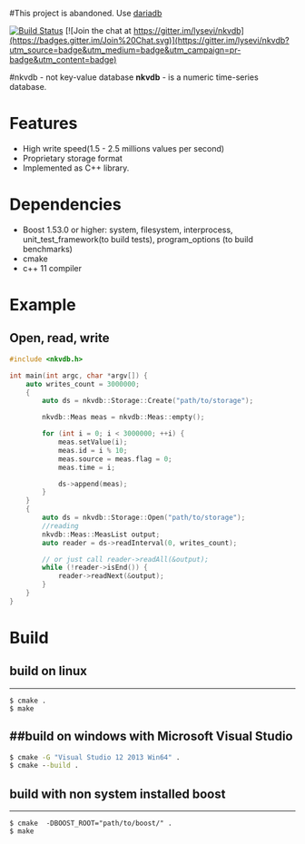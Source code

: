 #This project is abandoned. Use [dariadb](https://github.com/lysevi/dariadb)

[![Build Status](https://travis-ci.org/lysevi/nkvdb.svg?branch=master)](https://travis-ci.org/lysevi/nkvdb)
[![Join the chat at https://gitter.im/lysevi/nkvdb](https://badges.gitter.im/Join%20Chat.svg)](https://gitter.im/lysevi/nkvdb?utm_source=badge&utm_medium=badge&utm_campaign=pr-badge&utm_content=badge)

#nkvdb - not key-value database
**nkvdb** - is a numeric time-series database.

# Features
* High write speed(1.5 - 2.5 millions values per second)
* Proprietary storage format 
* Implemented as C++ library.

# Dependencies
* Boost 1.53.0 or higher: system, filesystem, interprocess, unit_test_framework(to build tests), program_options (to build benchmarks)
* cmake
* c++ 11 compiler

# Example
## Open, read, write
```C++
#include <nkvdb.h>

int main(int argc, char *argv[]) {
    auto writes_count = 3000000;
    {
        auto ds = nkvdb::Storage::Create("path/to/storage");

        nkvdb::Meas meas = nkvdb::Meas::empty();

        for (int i = 0; i < 3000000; ++i) {
            meas.setValue(i);
            meas.id = i % 10;
            meas.source = meas.flag = 0;
            meas.time = i;

            ds->append(meas);
        }
    }
    {
        auto ds = nkvdb::Storage::Open("path/to/storage");
        //reading
        nkvdb::Meas::MeasList output;
        auto reader = ds->readInterval(0, writes_count);

        // or just call reader->readAll(&output);
        while (!reader->isEnd()) {
            reader->readNext(&output);
        }
    }
}
```

# Build
## build on linux
---
```shell
$ cmake .
$ make
```
##build on windows with **Microsoft Visual Studio**
---
```cmd
$ cmake -G "Visual Studio 12 2013 Win64" .
$ cmake --build .
```

## build with non system installed boost
---
```shell
$ cmake  -DBOOST_ROOT="path/to/boost/" .
$ make
```
